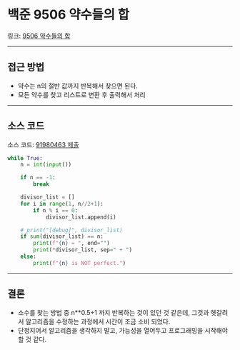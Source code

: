 # 백준 9506 약수들의 합

링크: [9506 약수들의 합](https://www.acmicpc.net/problem/9506)

---

## 접근 방법

- 약수는 n의 절반 값까지 반복해서 찾으면 된다.
- 모든 약수를 찾고 리스트로 변환 후 출력해서 처리

---

## 소스 코드

소스 코드: [91980463 제출](https://www.acmicpc.net/source/91980463)

```python
while True:
    n = int(input())

    if n == -1:
        break

    divisor_list = []
    for i in range(1, n//2+1):
        if n % i == 0:
            divisor_list.append(i)

    # print("[debug]", divisor_list)
    if sum(divisor_list) == n:
        print(f"{n} = ", end="")
        print(*divisor_list, sep=" + ")
    else:
        print(f"{n} is NOT perfect.")
```

---

## 결론

- 소수를 찾는 방법 중 n**0.5+1 까지 반복하는 것이 있던 것 같은데, 그것과 헷갈려서 알고리즘을 수정하는 과정에서 시간이 조금 소비 되었다.
- 단정지어서 알고리즘을 생각하지 말고, 가능성을 열어두고 프로그래밍을 시작해야 할 것 같다.
